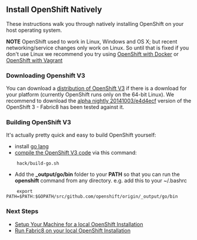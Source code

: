 ## Install OpenShift Natively

These instructions walk you through natively installing OpenShift on your host operating system.

**NOTE** OpenShift used to work in Linux, Windows and OS X; but recent networking/service changes only work on Linux. So until that is fixed if you don't use Linux we recommend you try using [OpenShift with Docker](openShiftDocker.html) or [OpenShift with Vagrant](openShiftVagrant.html)

### Downloading Openshift V3

You can download a [distribution of OpenShift V3](https://github.com/openshift/origin/releases) if there is a download
for your platform (currently OpenShift runs only on the 64-bit Linux). We recommend to download the <a href="https://github.com/openshift/origin/releases/download/20141003/openshift-origin-linux64-e4d4ecf.tar.gz">alpha nightly 20141003/e4d4ecf</a> version of the
OpenShift 3 - Fabric8 has been tested against it.

### Building OpenShift V3

It's actually pretty quick and easy to build OpenShift yourself:

* install [go lang](http://golang.org/doc/install)
* [compile the OpenShift V3 code](https://github.com/jstrachan/origin/blob/master/README.md#getting-started) via this command:

```
    hack/build-go.sh
```

* Add the **_output/go/bin** folder to your **PATH** so that you can run the **openshift** command from any directory. e.g. add this to your ~/.bashrc

```
    export PATH=$PATH:$GOPATH/src/github.com/openshift/origin/_output/go/bin
```

### Next Steps

* [Setup Your Machine for a local OpenShift Installation](setupMachine.html)
* [Run Fabric8 on your local OpenShift Installation](runFabric.html)



